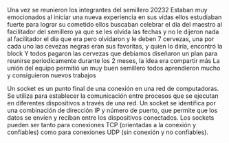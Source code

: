 Una vez se reunieron los integrantes del semillero 20232
Estaban muy emocionados al iniciar una nueva experiencia en sus vidas
ellos estudiaban fuerte para lograr su cometido
ellos buscaban celebrar el día del maestro al facilitador del semillero
ya que se les olvida las fechas y no le dijeron nada al facilitador el dia que era 
pero olvidaron y le deben 7 cervezas, una por cada uno
las cevezas negras eran sus favoritas, y quien lo diría, encontró la block
Y todos pagaron las cervezas que debiamos
diseñaron un plan para reunirse periodicamente durante los 2 meses, la idea era compartir más
La unión del equipo permitió un muy buen semillero
todos aprendieron mucho y consiguieron nuevos trabajos



Un socket es un punto final de una conexión en una red de computadoras. Se utiliza para establecer la comunicación entre procesos que se ejecutan en diferentes dispositivos a través de una red. Un socket se identifica por una combinación de dirección IP y número de puerto, que permite que los datos se envíen y reciban entre los dispositivos conectados. Los sockets pueden ser tanto para conexiones TCP (orientadas a la conexión y confiables) como para conexiones UDP (sin conexión y no confiables).

